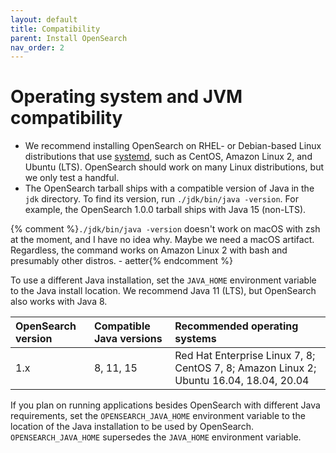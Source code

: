 ```yaml
---
layout: default
title: Compatibility
parent: Install OpenSearch
nav_order: 2
---
```


# Operating system and JVM compatibility

- We recommend installing OpenSearch on RHEL- or Debian-based Linux distributions that use [systemd](https://en.wikipedia.org/wiki/Systemd), such as CentOS, Amazon Linux 2, and Ubuntu (LTS). OpenSearch should work on many Linux distributions, but we only test a handful.
- The OpenSearch tarball ships with a compatible version of Java in the `jdk` directory. To find its version, run `./jdk/bin/java -version`. For example, the OpenSearch 1.0.0 tarball ships with Java 15 (non-LTS).

{% comment %}`./jdk/bin/java -version` doesn't work on macOS with zsh at the moment, and I have no idea why. Maybe we need a macOS artifact. Regardless, the command works on Amazon Linux 2 with bash and presumably other distros. - aetter{% endcomment %}

  To use a different Java installation, set the `JAVA_HOME` environment variable to the Java install location. We recommend Java 11 (LTS), but OpenSearch also works with Java 8.

OpenSearch version | Compatible Java versions | Recommended operating systems
:--- | :--- | :---
1.x | 8, 11, 15 | Red Hat Enterprise Linux 7, 8; CentOS 7, 8; Amazon Linux 2; Ubuntu 16.04, 18.04, 20.04

If you plan on running applications besides OpenSearch with different Java requirements, set the `OPENSEARCH_JAVA_HOME` environment variable to the location of the Java installation to be used by OpenSearch. `OPENSEARCH_JAVA_HOME` supersedes the `JAVA_HOME` environment variable.